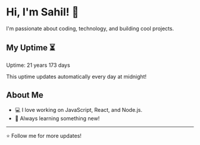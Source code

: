 # Hi, I'm Sahil! 👋

I'm passionate about coding, technology, and building cool projects.

## My Uptime ⏳
Uptime: 21 years 173 days

This uptime updates automatically every day at midnight!

## About Me
- 💻 I love working on JavaScript, React, and Node.js.
- 🎯 Always learning something new!

---

⭐️ Follow me for more updates!
